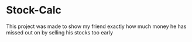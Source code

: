 # Stock-Calc

This project was made to show my friend exactly how much money he has missed out on by selling his stocks too early
